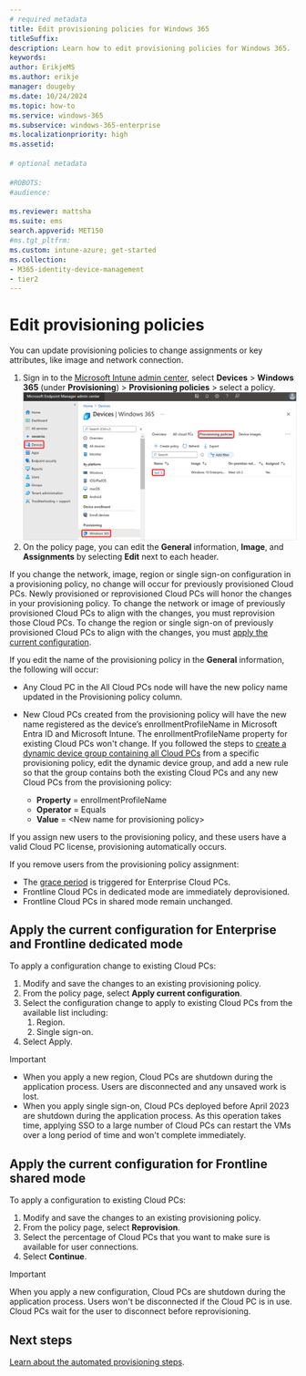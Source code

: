 ```yaml
---
# required metadata
title: Edit provisioning policies for Windows 365
titleSuffix:
description: Learn how to edit provisioning policies for Windows 365.
keywords:
author: ErikjeMS  
ms.author: erikje
manager: dougeby
ms.date: 10/24/2024
ms.topic: how-to
ms.service: windows-365
ms.subservice: windows-365-enterprise
ms.localizationpriority: high
ms.assetid: 

# optional metadata

#ROBOTS:
#audience:

ms.reviewer: mattsha
ms.suite: ems
search.appverid: MET150
#ms.tgt_pltfrm:
ms.custom: intune-azure; get-started
ms.collection:
- M365-identity-device-management
- tier2
---
```


# Edit provisioning policies

You can update provisioning policies to change assignments or key attributes, like image and network connection.

1. Sign in to the [Microsoft Intune admin center](https://go.microsoft.com/fwlink/?linkid=2109431), select **Devices** > **Windows 365** (under **Provisioning**) > **Provisioning policies** > select a policy.
![Screenshot of edit policy](./media/edit-provisioning-policy/edit-policy.png)
2. On the policy page, you can edit the **General** information, **Image**, and **Assignments** by selecting **Edit** next to each header.

If you change the network, image, region or single sign-on configuration in a provisioning policy, no change will occur for previously provisioned Cloud PCs. Newly provisioned or reprovisioned Cloud PCs will honor the changes in your provisioning policy. To change the network or image of previously provisioned Cloud PCs to align with the changes, you must reprovision those Cloud PCs. To change the region or single sign-on of previously provisioned Cloud PCs to align with the changes, you must [apply the current configuration](#apply-the-current-configuration).

If you edit the name of the provisioning policy in the **General** information, the following will occur:

- Any Cloud PC in the All Cloud PCs node will have the new policy name updated in the Provisioning policy column.
- New Cloud PCs created from the provisioning policy will have the new name registered as the device’s enrollmentProfileName in Microsoft Entra ID and Microsoft Intune. The enrollmentProfileName property for existing Cloud PCs won't change. If you followed the steps to [create a dynamic device group containing all Cloud PCs](create-dynamic-device-group-all-cloudpcs.md) from a specific provisioning policy, edit the dynamic device group, and add a new rule so that the group contains both the existing Cloud PCs and any new Cloud PCs from the provisioning policy:

  - **Property** = enrollmentProfileName
  - **Operator** = Equals
  - **Value** = \<New name for provisioning policy\>

If you assign new users to the provisioning policy, and these users have a valid Cloud PC license, provisioning automatically occurs.

If you remove users from the provisioning policy assignment:

- The [grace period](device-management-overview.md#column-details) is triggered for Enterprise Cloud PCs.
- Frontline Cloud PCs in dedicated mode are immediately deprovisioned.
- Frontline Cloud PCs in shared mode remain unchanged.

## Apply the current configuration for Enterprise and Frontline dedicated mode

To apply a configuration change to existing Cloud PCs:

1. Modify and save the changes to an existing provisioning policy.
2. From the policy page, select **Apply current configuration**.
3. Select the configuration change to apply to existing Cloud PCs from the available list including:
    1. Region.
    2. Single sign-on.
4. Select Apply.

>[!Important]
>
>- When you apply a new region, Cloud PCs are shutdown during the application process. Users are disconnected and any unsaved work is lost.
>- When you apply single sign-on, Cloud PCs deployed before April 2023 are shutdown during the application process. As this operation takes time, applying SSO to a large number of Cloud PCs can restart the VMs over a long period of time and won't complete immediately.

## Apply the current configuration for Frontline shared mode

To apply a configuration to existing Cloud PCs:

1. Modify and save the changes to an existing provisioning policy.
2. From the policy page, select **Reprovision**.
3. Select the percentage of Cloud PCs that you want to make sure is available for user connections.
4. Select **Continue**.

>[!Important]
>
>When you apply a new configuration, Cloud PCs are shutdown during the application process. Users won't be disconnected if the Cloud PC is in use. Cloud PCs wait for the user to disconnect before reprovisioning.

## Next steps

[Learn about the automated provisioning steps](automated-provisioning-steps.md).

